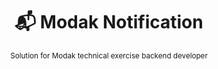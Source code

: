 <center>
    <h1>📬 Modak Notification</h1>
    <small>Solution for Modak technical exercise backend developer</small>
</center>
